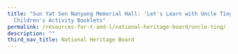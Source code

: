 ```yaml
---
title: "Sun Yat Sen Nanyang Memorial Hall: 'Let's Learn with Uncle Ting' Online
  Children's Activity Booklets"
permalink: /resources-for-t-and-l/national-heritage-board/uncle-ting/
description: ""
third_nav_title: National Heritage Board
---
```

